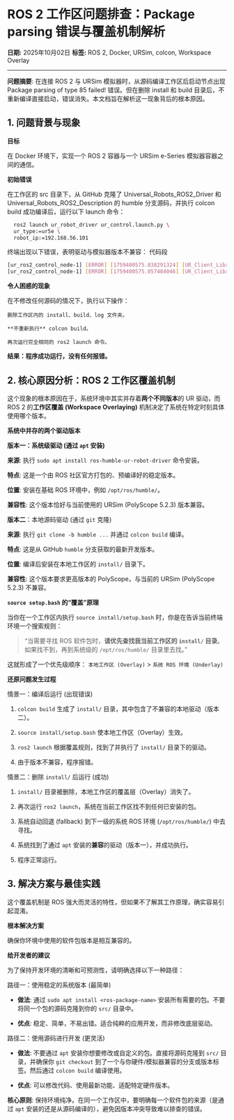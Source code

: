 # ROS 2 工作区问题排查：Package parsing 错误与覆盖机制解析

**日期:** 2025年10月02日
**标签:** ROS 2, Docker, URSim, colcon, Workspace Overlay

---

**问题摘要**: 在连接 ROS 2 与 URSim 模拟器时，从源码编译工作区后启动节点出现 Package parsing of type 85 failed! 错误。但在删除 install 和 build 目录后，不重新编译直接启动，错误消失。本文档旨在解析这一现象背后的根本原因。

## 1. 问题背景与现象

**目标**

在 Docker 环境下，实现一个 ROS 2 容器与一个 URSim e-Series 模拟器容器之间的通信。

**初始错误**

在工作区的 src 目录下，从 GitHub 克隆了 Universal_Robots_ROS2_Driver 和 Universal_Robots_ROS2_Description 的 humble 分支源码，并执行 colcon build 成功编译后，运行以下 launch 命令：

  ```bash
    ros2 launch ur_robot_driver ur_control.launch.py \
    ur_type:=ur5e \
    robot_ip:=192.168.56.101
  ```

终端出现以下错误，表明驱动与模拟器版本不兼容：
代码段
```bash
[ur_ros2_control_node-1] [ERROR] [1759400575.038291324] [UR_Client_Library:]: Package parsing of type 85 failed!
[ur_ros2_control_node-1] [ERROR] [1759400575.057484046] [UR_Client_Library:]: Failed to initialize RTDE client, retrying in 5 seconds
```
**令人困惑的现象**

在不修改任何源码的情况下，执行以下操作：

    删除工作区内的 install、build、log 文件夹。

    **不重新执行** colcon build。

    再次运行完全相同的 ros2 launch 命令。

**结果：程序成功运行，没有任何报错。**

## 2. 核心原因分析：ROS 2 工作区覆盖机制

这个现象的根本原因在于，系统环境中其实并存着**两个不同版本**的 UR 驱动，而 ROS 2 的**工作区覆盖 (Workspace Overlaying)** 机制决定了系统在特定时刻具体使用哪个版本。

**系统中并存的两个驱动版本**

  **版本一：系统级驱动 (通过 `apt` 安装)**

  **来源**: 执行 `sudo apt install ros-humble-ur-robot-driver` 命令安装。

  **特点**: 这是一个由 ROS 社区官方打包的、预编译好的稳定版本。

  **位置**: 安装在基础 ROS 环境中，例如 `/opt/ros/humble/`。

  **兼容性**: 这个版本恰好与当前使用的 URSim (PolyScope 5.2.3) 版本兼容。

  **版本二**：本地源码驱动 (通过 `git` 克隆)

  **来源**: 执行 `git clone -b humble ...` 并通过 `colcon build` 编译。

  **特点**: 这是从 GitHub `humble` 分支获取的最新开发版本。

  **位置**: 编译后安装在本地工作区的 `install/` 目录下。

  **兼容性**: 这个版本要求更高版本的 PolyScope，与当前的 URSim (PolyScope 5.2.3) 不兼容。

**`source setup.bash` 的“覆盖”原理**

当你在一个工作区内执行 `source install/setup.bash` 时，你是在告诉当前终端环境一个搜索规则：

  > “当需要寻找 ROS 软件包时，**请优先查找我当前工作区的 `install/` 目录**。如果找不到，再到系统级的 `/opt/ros/humble/` 目录里去找。”

这就形成了一个优先级顺序：
`本地工作区 (Overlay)` > `系统 ROS 环境 (Underlay)`

**还原问题发生过程**

  情景一：编译后运行 (出现错误)

  1. `colcon build` 生成了 `install/` 目录，其中包含了不兼容的本地驱动（版本二）。

  2. `source install/setup.bash` 使本地工作区（Overlay）生效。

  3. `ros2 launch` 根据覆盖规则，找到了并执行了 `install/` 目录下的驱动。

  4. 由于版本不兼容，程序报错。

  情景二：删除 `install/` 后运行 (成功)

  1. `install/` 目录被删除，本地工作区的覆盖层（Overlay）消失了。

  2. 再次运行 `ros2 launch`，系统在当前工作区找不到任何已安装的包。

  3. 系统自动回退 (fallback) 到下一级的系统 ROS 环境 (`/opt/ros/humble/`) 中去寻找。

  4. 系统找到了通过 `apt` 安装的**兼容**的驱动（版本一），并成功执行。

  5. 程序正常运行。

## 3. 解决方案与最佳实践

这个覆盖机制是 ROS 强大而灵活的特性，但如果不了解其工作原理，确实容易引起混淆。

**根本解决方案**

确保你环境中使用的软件包版本是相互兼容的。

**给开发者的建议**

为了保持开发环境的清晰和可预测性，请明确选择以下一种路径：

  路径一：使用稳定的系统版本 (最简单)

  - **做法**: 通过 `sudo apt install <ros-package-name>` 安装所有需要的包。不要将同一个包的源码克隆到你的 `src/` 目录中。

  - **优点**: 稳定、简单，不易出错。适合纯粹的应用开发，而非修改底层驱动。

  路径二：使用源码进行开发 (更灵活)

  - **做法**: 不要通过 `apt` 安装你想要修改或自定义的包。直接将源码克隆到 `src/` 目录，并确保你 `git checkout` 到了一个与你硬件/模拟器兼容的分支或版本标签。然后通过 `colcon build` 编译使用。

  - **优点**: 可以修改代码、使用最新功能、适配特定硬件版本。

  **核心原则**: 保持环境纯净。在同一个工作区中，要明确每一个软件包的来源（是通过 `apt` 安装的还是从源码编译的），避免因版本冲突导致难以排查的错误。